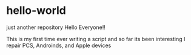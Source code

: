# hello-world
just another repository
Hello Everyone!!

This is my first time ever writing a script and so far its been interesting 
I repair PCS, Androinds, and Apple devices
